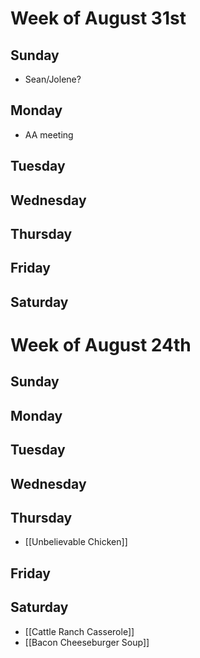 # Week of August 31st
## Sunday
- Sean/Jolene?
## Monday
- AA meeting
## Tuesday
## Wednesday
## Thursday
## Friday
## Saturday
# Week of August 24th
## Sunday
## Monday
## Tuesday
## Wednesday
## Thursday
- [[Unbelievable Chicken]]
## Friday
## Saturday
- [[Cattle Ranch Casserole]]
- [[Bacon Cheeseburger Soup]]
